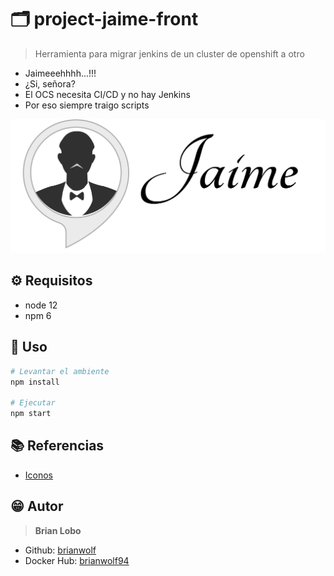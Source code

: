 # :card_index_dividers: project-jaime-front

> Herramienta para migrar jenkins de un cluster de openshift a otro

- Jaimeeehhhh...!!!
- ¿Si, señora?
- El OCS necesita CI/CD y no hay Jenkins
- Por eso siempre traigo scripts

![alt](img/logo-negro.png)

## :gear: Requisitos

- node 12
- npm 6

## :tada: Uso

```bash
# Levantar el ambiente
npm install

# Ejecutar
npm start
```

## :books: Referencias

- [Iconos](https://github.com/ikatyang/emoji-cheat-sheet/blob/master/README.md)

## :grin: Autor

> **Brian Lobo**

- Github: [brianwolf](https://github.com/brianwolf)
- Docker Hub:  [brianwolf94](https://hub.docker.com/u/brianwolf94)
